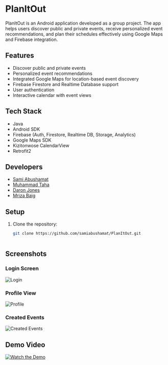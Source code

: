 # PlanItOut

PlanItOut is an Android application developed as a group project. The app helps users discover public and private events, receive personalized event recommendations, and plan their schedules effectively using Google Maps and Firebase integration.

## Features

- Discover public and private events
- Personalized event recommendations
- Integrated Google Maps for location-based event discovery
- Firebase Firestore and Realtime Database support
- User authentication
- Interactive calendar with event views

## Tech Stack

- Java
- Android SDK
- Firebase (Auth, Firestore, Realtime DB, Storage, Analytics)
- Google Maps SDK
- Kizitonwose CalendarView
- Retrofit2

## Developers

- [Sami Abushamat](https://github.com/samiabushamat)  
- [Muhammad Taha](https://github.com/MuhdTaha)  
- [Daron Jones](https://github.com/djones59)  
- [Mriza Baig](https://github.com/mbaig66uic)

## Setup

1. Clone the repository:
   ```bash
   git clone https://github.com/samiabushamat/PlanItOut.git



## Screenshots

### Login Screen
![Login](app/assets/LogInPhoto.png)

### Profile View
![Profile](app/assets/ProfileView.png)

### Created Events
![Created Events](app/assets/CreatedEvents.png)

## Demo Video

[![Watch the Demo](app/assets/CreatedEvents.png)](app/assets/Demo.mp4)


